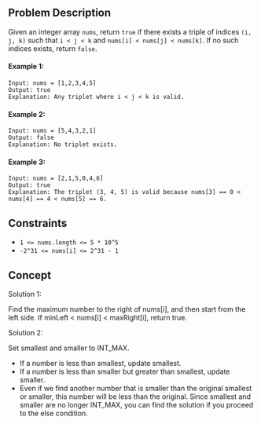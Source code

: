 ## Problem Description

Given an integer array `nums`, return `true` if there exists a triple of indices `(i, j, k)` such that `i < j < k` and `nums[i] < nums[j] < nums[k]`. If no such indices exists, return `false`.

#### Example 1:
```plaintext
Input: nums = [1,2,3,4,5]
Output: true
Explanation: Any triplet where i < j < k is valid.
```
#### Example 2:
```plaintext
Input: nums = [5,4,3,2,1]
Output: false
Explanation: No triplet exists.
```
#### Example 3:
```plaintext
Input: nums = [2,1,5,0,4,6]
Output: true
Explanation: The triplet (3, 4, 5) is valid because nums[3] == 0 < nums[4] == 4 < nums[5] == 6.
```

## Constraints

- `1 <= nums.length <= 5 * 10^5`
- `-2^31 <= nums[i] <= 2^31 - 1`

## Concept
Solution 1:

Find the maximum number to the right of nums[i], and then start from the left side. If minLeft < nums[i] < maxRight[i], return true.

Solution 2:

Set smallest and smaller to INT_MAX.
- If a number is less than smallest, update smallest.
- If a number is less than smaller but greater than smallest, update smaller.
- Even if we find another number that is smaller than the original smallest or smaller, this number will be less than the original. Since smallest and smaller are no longer INT_MAX, you can find the solution if you proceed to the else condition.

